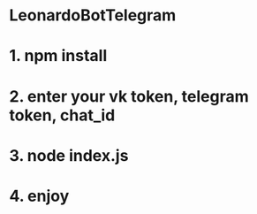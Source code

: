 # LeonardoBotTelegram

<h1><b>1.</b> npm install</h1>
<h1><b>2.</b> enter your vk token, telegram token, chat_id</h1>
<h1><b>3.</b> node index.js</h1>
<h1><b>4.</b> enjoy</h1>
